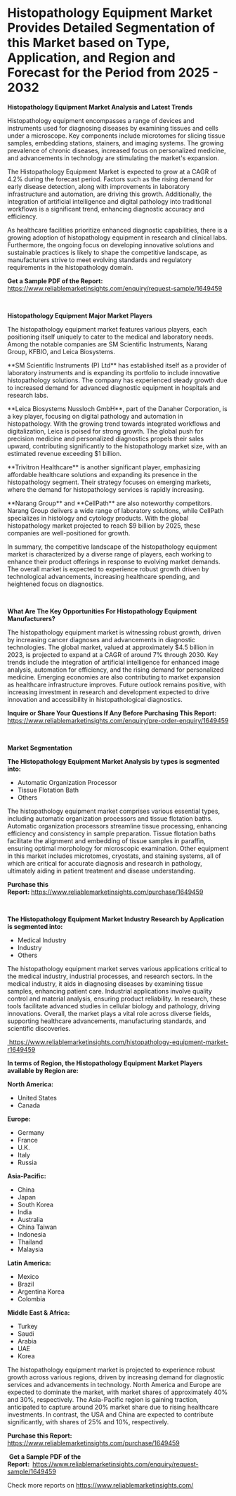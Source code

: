 <p><h1>Histopathology Equipment Market Provides Detailed Segmentation of this Market based on Type, Application, and Region and Forecast for the Period from 2025 - 2032</h1></p><p><strong>Histopathology Equipment Market Analysis and Latest Trends</strong></p>
<p><p>Histopathology equipment encompasses a range of devices and instruments used for diagnosing diseases by examining tissues and cells under a microscope. Key components include microtomes for slicing tissue samples, embedding stations, stainers, and imaging systems. The growing prevalence of chronic diseases, increased focus on personalized medicine, and advancements in technology are stimulating the market's expansion.</p><p>The Histopathology Equipment Market is expected to grow at a CAGR of 4.2% during the forecast period. Factors such as the rising demand for early disease detection, along with improvements in laboratory infrastructure and automation, are driving this growth. Additionally, the integration of artificial intelligence and digital pathology into traditional workflows is a significant trend, enhancing diagnostic accuracy and efficiency. </p><p>As healthcare facilities prioritize enhanced diagnostic capabilities, there is a growing adoption of histopathology equipment in research and clinical labs. Furthermore, the ongoing focus on developing innovative solutions and sustainable practices is likely to shape the competitive landscape, as manufacturers strive to meet evolving standards and regulatory requirements in the histopathology domain.</p></p>
<p><strong>Get a Sample PDF of the Report:&nbsp;</strong> <a href="https://www.reliablemarketinsights.com/enquiry/request-sample/1649459?utm_campaign=2177&utm_medium=2&utm_source=Github&utm_content=ia&utm_term=18022025&utm_id=histopathology-equipment">https://www.reliablemarketinsights.com/enquiry/request-sample/1649459</a></p>
<p>&nbsp;</p>
<p><strong>Histopathology Equipment Major Market Players</strong></p>
<p><p>The histopathology equipment market features various players, each positioning itself uniquely to cater to the medical and laboratory needs. Among the notable companies are SM Scientific Instruments, Narang Group, KFBIO, and Leica Biosystems.</p><p>**SM Scientific Instruments (P) Ltd** has established itself as a provider of laboratory instruments and is expanding its portfolio to include innovative histopathology solutions. The company has experienced steady growth due to increased demand for advanced diagnostic equipment in hospitals and research labs.</p><p>**Leica Biosystems Nussloch GmbH**, part of the Danaher Corporation, is a key player, focusing on digital pathology and automation in histopathology. With the growing trend towards integrated workflows and digitalization, Leica is poised for strong growth. The global push for precision medicine and personalized diagnostics propels their sales upward, contributing significantly to the histopathology market size, with an estimated revenue exceeding $1 billion.</p><p>**Trivitron Healthcare** is another significant player, emphasizing affordable healthcare solutions and expanding its presence in the histopathology segment. Their strategy focuses on emerging markets, where the demand for histopathology services is rapidly increasing.</p><p>**Narang Group** and **CellPath** are also noteworthy competitors. Narang Group delivers a wide range of laboratory solutions, while CellPath specializes in histology and cytology products. With the global histopathology market projected to reach $9 billion by 2025, these companies are well-positioned for growth.</p><p>In summary, the competitive landscape of the histopathology equipment market is characterized by a diverse range of players, each working to enhance their product offerings in response to evolving market demands. The overall market is expected to experience robust growth driven by technological advancements, increasing healthcare spending, and heightened focus on diagnostics.</p></p>
<p>&nbsp;</p>
<p><strong>What Are The Key Opportunities For Histopathology Equipment Manufacturers?</strong></p>
<p><p>The histopathology equipment market is witnessing robust growth, driven by increasing cancer diagnoses and advancements in diagnostic technologies. The global market, valued at approximately $4.5 billion in 2023, is projected to expand at a CAGR of around 7% through 2030. Key trends include the integration of artificial intelligence for enhanced image analysis, automation for efficiency, and the rising demand for personalized medicine. Emerging economies are also contributing to market expansion as healthcare infrastructure improves. Future outlook remains positive, with increasing investment in research and development expected to drive innovation and accessibility in histopathological diagnostics.</p></p>
<p><strong>Inquire or Share Your Questions If Any Before Purchasing This Report:</strong> <a href="https://www.reliablemarketinsights.com/enquiry/pre-order-enquiry/1649459?utm_campaign=2177&utm_medium=2&utm_source=Github&utm_content=ia&utm_term=18022025&utm_id=histopathology-equipment">https://www.reliablemarketinsights.com/enquiry/pre-order-enquiry/1649459</a></p>
<p>&nbsp;</p>
<p><strong>Market Segmentation</strong></p>
<p><strong>The Histopathology Equipment Market Analysis by types is segmented into:</strong></p>
<p><ul><li>Automatic Organization Processor</li><li>Tissue Flotation Bath</li><li>Others</li></ul></p>
<p><p>The histopathology equipment market comprises various essential types, including automatic organization processors and tissue flotation baths. Automatic organization processors streamline tissue processing, enhancing efficiency and consistency in sample preparation. Tissue flotation baths facilitate the alignment and embedding of tissue samples in paraffin, ensuring optimal morphology for microscopic examination. Other equipment in this market includes microtomes, cryostats, and staining systems, all of which are critical for accurate diagnosis and research in pathology, ultimately aiding in patient treatment and disease understanding.</p></p>
<p><strong>Purchase this Report:&nbsp;</strong><a href="https://www.reliablemarketinsights.com/purchase/1649459?utm_campaign=2177&utm_medium=2&utm_source=Github&utm_content=ia&utm_term=18022025&utm_id=histopathology-equipment">https://www.reliablemarketinsights.com/purchase/1649459</a></p>
<p>&nbsp;</p>
<p><strong>The Histopathology Equipment Market Industry Research by Application is segmented into:</strong></p>
<p><ul><li>Medical Industry</li><li>Industry</li><li>Others</li></ul></p>
<p><p>The histopathology equipment market serves various applications critical to the medical industry, industrial processes, and research sectors. In the medical industry, it aids in diagnosing diseases by examining tissue samples, enhancing patient care. Industrial applications involve quality control and material analysis, ensuring product reliability. In research, these tools facilitate advanced studies in cellular biology and pathology, driving innovations. Overall, the market plays a vital role across diverse fields, supporting healthcare advancements, manufacturing standards, and scientific discoveries.</p></p>
<p><a href="https://www.reliablemarketinsights.com/histopathology-equipment-market-r1649459?utm_campaign=2177&utm_medium=2&utm_source=Github&utm_content=ia&utm_term=18022025&utm_id=histopathology-equipment">&nbsp;https://www.reliablemarketinsights.com/histopathology-equipment-market-r1649459</a></p>
<p><strong>In terms of Region, the Histopathology Equipment Market Players available by Region are:</strong></p>
<p>
    <p> <strong> North America: </strong>
        <ul>
            <li>United States</li>
            <li>Canada</li>
        </ul>
        </p> 
    <p> <strong> Europe: </strong>
        <ul>
            <li>Germany</li>
            <li>France</li>
            <li>U.K.</li>
            <li>Italy</li>
            <li>Russia</li>
        </ul>
        </p> 
    <p> <strong> Asia-Pacific: </strong>
        <ul>
            <li>China</li>
            <li>Japan</li>
            <li>South Korea</li>
            <li>India</li>
            <li>Australia</li>
            <li>China Taiwan</li>
            <li>Indonesia</li>
            <li>Thailand</li>
            <li>Malaysia</li>
        </ul>
        </p> 
    <p> <strong> Latin America: </strong>
        <ul>
            <li>Mexico</li>
            <li>Brazil</li>
            <li>Argentina Korea</li>
            <li>Colombia</li>
        </ul>
        </p> 
    <p> <strong> Middle East & Africa: </strong>
        <ul>
            <li>Turkey</li>
            <li>Saudi</li>
            <li>Arabia</li>
            <li>UAE</li>
            <li>Korea</li>
        </ul>
    </p>
    </p>
<p><p>The histopathology equipment market is projected to experience robust growth across various regions, driven by increasing demand for diagnostic services and advancements in technology. North America and Europe are expected to dominate the market, with market shares of approximately 40% and 30%, respectively. The Asia-Pacific region is gaining traction, anticipated to capture around 20% market share due to rising healthcare investments. In contrast, the USA and China are expected to contribute significantly, with shares of 25% and 10%, respectively.</p></p>
<p><strong>Purchase this Report: </strong><a href="https://www.reliablemarketinsights.com/purchase/1649459?utm_campaign=2177&utm_medium=2&utm_source=Github&utm_content=ia&utm_term=18022025&utm_id=histopathology-equipment">https://www.reliablemarketinsights.com/purchase/1649459</a></p>
<p>&nbsp;<strong>Get a Sample PDF of the Report:&nbsp;&nbsp;</strong><a href="https://www.reliablemarketinsights.com/enquiry/request-sample/1649459?utm_campaign=2177&utm_medium=2&utm_source=Github&utm_content=ia&utm_term=18022025&utm_id=histopathology-equipment">https://www.reliablemarketinsights.com/enquiry/request-sample/1649459</a></p>
<p><strong></strong></p>
<p>Check more reports on <a href="https://www.reliablemarketinsights.com/?utm_campaign=2177&utm_medium=2&utm_source=Github&utm_content=ia&utm_term=18022025&utm_id=histopathology-equipment">https://www.reliablemarketinsights.com/</a></p>